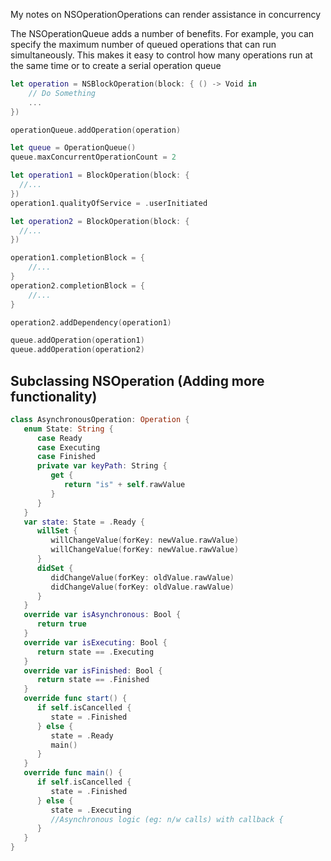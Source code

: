 My notes on NSOperation<!--more-->Operations can render assistance in concurrency

The NSOperationQueue adds a number of benefits. For example, you can specify the maximum number of queued operations that can run simultaneously. This makes it easy to control how many operations run at the same time or to create a serial operation queue

```swift
let operation = NSBlockOperation(block: { () -> Void in
    // Do Something
    ...
})

operationQueue.addOperation(operation)
```


```swift
let queue = OperationQueue()
queue.maxConcurrentOperationCount = 2

let operation1 = BlockOperation(block: {
  //...
})
operation1.qualityOfService = .userInitiated

let operation2 = BlockOperation(block: {
  //...
})

operation1.completionBlock = {
    //...
}
operation2.completionBlock = {
    //...
}

operation2.addDependency(operation1)

queue.addOperation(operation1)
queue.addOperation(operation2)

```

## Subclassing NSOperation (Adding more functionality)

```swift
class AsynchronousOperation: Operation {
   enum State: String {
      case Ready
      case Executing
      case Finished
      private var keyPath: String {
         get {
            return "is" + self.rawValue
         }
      }
   }
   var state: State = .Ready {
      willSet {
         willChangeValue(forKey: newValue.rawValue)
         willChangeValue(forKey: newValue.rawValue)
      }
      didSet {
         didChangeValue(forKey: oldValue.rawValue)
         didChangeValue(forKey: oldValue.rawValue)
      }
   }
   override var isAsynchronous: Bool {
      return true
   }
   override var isExecuting: Bool {
      return state == .Executing
   }
   override var isFinished: Bool {
      return state == .Finished
   }
   override func start() {
      if self.isCancelled {
         state = .Finished
      } else {
         state = .Ready
         main()
      }
   }
   override func main() {
      if self.isCancelled {
         state = .Finished
      } else {
         state = .Executing
         //Asynchronous logic (eg: n/w calls) with callback {
      }
   }
}
```
